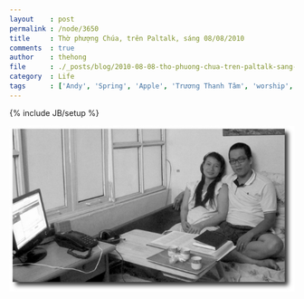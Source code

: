 ```yaml
---
layout    : post
permalink : /node/3650
title     : Thờ phượng Chúa, trên Paltalk, sáng 08/08/2010
comments  : true
author    : thehong
file      : ./_posts/blog/2010-08-08-tho-phuong-chua-tren-paltalk-sang-08-08-2010.md
category  : Life
tags      : ['Andy', 'Spring', 'Apple', 'Trương Thanh Tâm', 'worship', 'Paltalk', 'photo']
---
```

{% include JB/setup %}

<img src="/sites/toila.net/files/pictures/2010/08/100_1276.jpg" />
